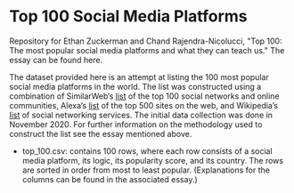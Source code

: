 # Top 100 Social Media Platforms

Repository for Ethan Zuckerman and Chand Rajendra-Nicolucci, "Top 100: The most popular social media platforms and what they can teach us." The essay can be found here.

The dataset provided here is an attempt at listing the 100 most popular social media platforms in the world. The list was constructed using a combination of SimilarWeb’s [list](https://www.similarweb.com/top-websites/category/computers-electronics-and-technology/social-networks-and-online-communities/) of the top 100 social networks and online communities, Alexa’s [list](https://www.alexa.com/topsites) of the top 500 sites on the web, and Wikipedia’s [list](https://en.wikipedia.org/wiki/List_of_social_networking_services) of social networking services. The initial data collection was done in November 2020. For further information on the methodology used to construct the list see the essay mentioned above.

* top_100.csv: contains 100 rows, where each row consists of a social media platform, its logic, its popularity score, and its country. The rows are sorted in order from most to least popular. (Explanations for the columns can be found in the associated essay.)
